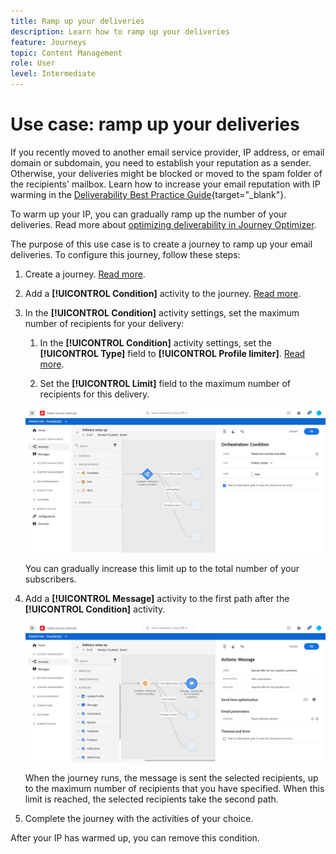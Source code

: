 ```yaml
---
title: Ramp up your deliveries
description: Learn how to ramp up your deliveries
feature: Journeys
topic: Content Management
role: User
level: Intermediate
---
```


# Use case: ramp up your deliveries

If you recently moved to another email service provider, IP address, or email domain or subdomain, you need to establish your reputation as a sender. Otherwise, your deliveries might be blocked or moved to the spam folder of the recipients' mailbox. Learn how to increase your email reputation with IP warming in the [Deliverability Best Practice Guide](https://experienceleague.adobe.com/docs/deliverability-learn/deliverability-best-practice-guide/additional-resources/generic-resources/increase-reputation-with-ip-warming.html){target="_blank"}.

To warm up your IP, you can gradually ramp up the number of your deliveries. Read more about [optimizing deliverability in Journey Optimizer](../deliverability.md).

The purpose of this use case is to create a journey to ramp up your email deliveries. To configure this journey, follow these steps:

1. Create a journey. [Read more](journey-gs.md).

1. Add a **[!UICONTROL Condition]** activity to the journey. [Read more](condition-activity.md).

1. In the **[!UICONTROL Condition]** activity settings, set the maximum number of recipients for your delivery:

   1. In the **[!UICONTROL Condition]** activity settings, set the **[!UICONTROL Type]** field to **[!UICONTROL Profile limiter]**. [Read more](condition-activity.md#profile_limiter).

   1. Set the **[!UICONTROL Limit]** field to the maximum number of recipients for this delivery.

    ![](../assets/profile-limiter-activity.png)

      You can gradually increase this limit up to the total number of your subscribers.

1. Add a **[!UICONTROL Message]** activity to the first path after the **[!UICONTROL Condition]** activity.

    ![](../assets/ramp-up-deliveries-message.png)

    When the journey runs, the message is sent the selected recipients, up to the maximum number of recipients that you have specified. When this limit is reached, the selected recipients take the second path.

1. Complete the journey with the activities of your choice.

After your IP has warmed up, you can remove this condition.






